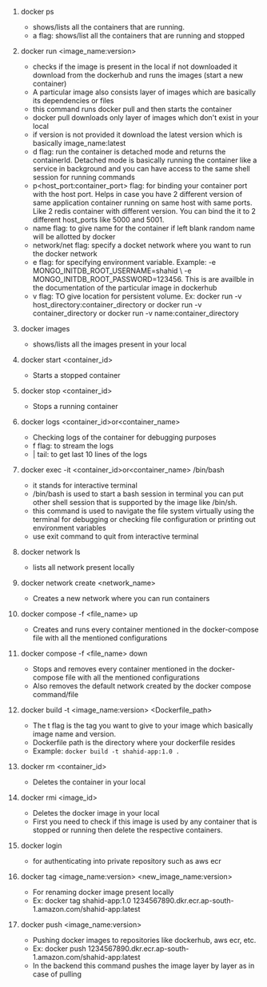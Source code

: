 1. docker ps
    - shows/lists all the containers that are running.
    - a flag: shows/list all the containers that are running and stopped

2. docker run <image_name:version>
    - checks if the image is present in the local if not downloaded it download from the dockerhub and runs the images (start a new container)
    - A particular image also consists layer of images which are basically its dependencies or files
    - this command runs docker pull and then starts the container
    - docker pull downloads only layer of images which don't exist in your local
    - if version is not provided it download the latest version which is basically image_name:latest
    - d flag: run the container is detached mode and returns the containerId. Detached mode is basically running the container like a service in background and you can have access to the same shell session for running commands
    - p<host_port:container_port> flag: for binding your container port with the host port. Helps in case you have 2 different version of same application container running on same host with same ports. Like 2 redis container with different version. You can bind the it to 2 different host_ports like 5000 and 5001.
    - name flag: to give name for the container if left blank random name will be allotted by docker
    - network/net flag: specify a docket network where you want to run the docker network
    - e flag: for specifying environment variable. Example: -e MONGO_INITDB_ROOT_USERNAME=shahid \ -e MONGO_INITDB_ROOT_PASSWORD=123456. This is are availble in the documentation of the particular image in dockerhub
    - v flag: TO give location for persistent volume. Ex: docker run -v host_directory:container_directory or docker run -v container_directory or docker run -v name:container_directory

3. docker images 
    - shows/lists all the images present in your local
    
4. docker start <container_id>
    - Starts a stopped container

5. docker stop <container_id>
    - Stops a running container

6. docker logs <container_id>or<container_name>
    - Checking logs of the container for debugging purposes
    - f flag: to stream the logs
    - | tail: to get last 10 lines of the logs

7. docker exec -it <container_id>or<container_name> /bin/bash
    - it stands for interactive terminal
    - /bin/bash is used to start a bash session in terminal you can put other shell session that is supported by the image like /bin/sh.
    - this command is used to navigate the file system virtually using the terminal for debugging or checking file configuration or printing out environment variables
    - use exit command to quit from interactive terminal
    
8. docker network ls
    - lists all network present locally

9. docker network create <network_name>
    - Creates a new network where you can run containers

10. docker compose -f <file_name> up
    - Creates and runs every container mentioned in the docker-compose file with all the mentioned configurations

11. docker compose -f <file_name> down
    - Stops and removes every container mentioned in the docker-compose file with all the mentioned configurations
    - Also removes the default network created by the docker compose command/file

12. docker build -t <image_name:version> <Dockerfile_path>
    - The t flag is the tag you want to give to your image which basically image name and version.
    - Dockerfile path is the directory where your dockerfile resides
    - Example: `docker build -t shahid-app:1.0 .`

13. docker rm <container_id>
    - Deletes the container in your local

14. docker rmi <image_id>
    - Deletes the docker image in your local
    - First you need to check if this image is used by any container that is stopped or running then delete the respective containers.

15. docker login
    - for authenticating into private repository such as aws ecr

16. docker tag <image_name:version> <new_image_name:version>
    - For renaming docker image present locally
    - Ex: docker tag shahid-app:1.0 1234567890.dkr.ecr.ap-south-1.amazon.com/shahid-app:latest

17. docker push <image_name:version>
    - Pushing docker images to repositories like dockerhub, aws ecr, etc.
    - Ex: docker push 1234567890.dkr.ecr.ap-south-1.amazon.com/shahid-app:latest
    - In the backend this command pushes the image layer by layer as in case of pulling



